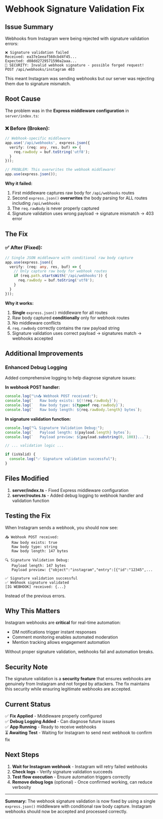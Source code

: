 # Webhook Signature Validation Fix

## Issue Summary
Webhooks from Instagram were being rejected with signature validation errors:

```
❌ Signature validation failed
Received: ea37e1eeaf560cbd4f45...
Expected: d08dd2729571590a2aaa...
🚨 SECURITY: Invalid webhook signature - possible forged request!
POST /api/webhooks/instagram 403
```

This meant Instagram was sending webhooks but our server was rejecting them due to signature mismatch.

## Root Cause

The problem was in the **Express middleware configuration** in `server/index.ts`:

### ❌ Before (Broken):
```typescript
// Webhook-specific middleware
app.use('/api/webhooks', express.json({
  verify: (req: any, res, buf) => {
    req.rawBody = buf.toString('utf8');
  }
}));

// PROBLEM: This overwrites the webhook middleware!
app.use(express.json());
```

**Why it failed:**
1. First middleware captures raw body for `/api/webhooks` routes
2. Second `express.json()` **overwrites** the body parsing for ALL routes including `/api/webhooks`
3. The `req.rawBody` is never properly captured
4. Signature validation uses wrong payload → signature mismatch → 403 error

## The Fix

### ✅ After (Fixed):
```typescript
// Single JSON middleware with conditional raw body capture
app.use(express.json({
  verify: (req: any, res, buf) => {
    // Only capture raw body for webhook routes
    if (req.path.startsWith('/api/webhooks')) {
      req.rawBody = buf.toString('utf8');
    }
  }
}));
```

**Why it works:**
1. **Single** `express.json()` middleware for all routes
2. Raw body captured **conditionally** only for webhook routes
3. No middleware conflicts
4. `req.rawBody` correctly contains the raw payload string
5. Signature validation uses correct payload → signatures match → webhooks accepted

## Additional Improvements

### Enhanced Debug Logging

Added comprehensive logging to help diagnose signature issues:

**In webhook POST handler:**
```typescript
console.log("\n📥 Webhook POST received:");
console.log(`   Raw body exists: ${!!req.rawBody}`);
console.log(`   Raw body type: ${typeof req.rawBody}`);
console.log(`   Raw body length: ${req.rawBody.length} bytes`);
```

**In signature validation function:**
```typescript
console.log("🔍 Signature Validation Debug:");
console.log(`   Payload length: ${payload.length} bytes`);
console.log(`   Payload preview: ${payload.substring(0, 100)}...`);

// ... validation logic ...

if (isValid) {
  console.log("✅ Signature validation successful");
}
```

## Files Modified

1. **server/index.ts** - Fixed Express middleware configuration
2. **server/routes.ts** - Added debug logging to webhook handler and validation function

## Testing the Fix

When Instagram sends a webhook, you should now see:

```
📥 Webhook POST received:
   Raw body exists: true
   Raw body type: string
   Raw body length: 147 bytes

🔍 Signature Validation Debug:
   Payload length: 147 bytes
   Payload preview: {"object":"instagram","entry":[{"id":"12345",...

✅ Signature validation successful
✅ Webhook signature validated
[IG WEBHOOK] received: {...}
```

Instead of the previous errors.

## Why This Matters

Instagram webhooks are **critical** for real-time automation:
- DM notifications trigger instant responses
- Comment monitoring enables automated moderation
- Mention tracking allows engagement automation

Without proper signature validation, webhooks fail and automation breaks.

## Security Note

The signature validation is a **security feature** that ensures webhooks are genuinely from Instagram and not forged by attackers. The fix maintains this security while ensuring legitimate webhooks are accepted.

## Current Status

✅ **Fix Applied** - Middleware properly configured  
✅ **Debug Logging Added** - Can diagnose future issues  
✅ **App Running** - Ready to receive webhooks  
⏳ **Awaiting Test** - Waiting for Instagram to send next webhook to confirm fix  

## Next Steps

1. **Wait for Instagram webhook** - Instagram will retry failed webhooks
2. **Check logs** - Verify signature validation succeeds
3. **Test flow execution** - Ensure automation triggers correctly
4. **Remove debug logs** (optional) - Once confirmed working, can reduce verbosity

---

**Summary:** The webhook signature validation is now fixed by using a single `express.json()` middleware with conditional raw body capture. Instagram webhooks should now be accepted and processed correctly.

